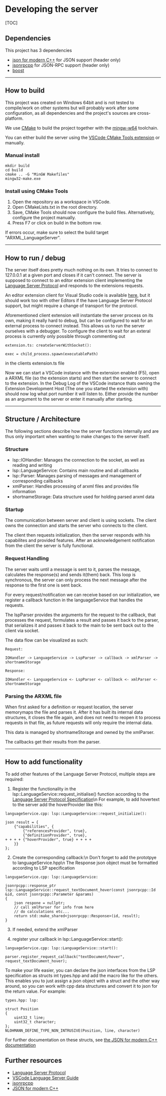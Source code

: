 # Developing the server #
[TOC]

## Dependencies ##

This project has 3 dependencies

- [json for modern C++](https://github.com/nlohmann/json) for JSON support (header only)
- [jsonrpcpp](https://github.com/badaix/jsonrpcpp) for JSON-RPC support (header only)
- [boost](https://www.boost.org)

-----------------

## How to build ##

This project was created on Windows 64bit and is not tested to compile/work on other systems but will probably work after some configuration, as all dependencies and the project's sources are cross-platform.

We use [CMake](https://cmake.org) to build the project together with the [mingw-w64](http://mingw-w64.org/doku.php/start) toolchain.

You can either build the server using the [VSCode CMake Tools extension](https://marketplace.visualstudio.com/items?itemName=ms-vscode.cmake-tools) or manually.

### Manual install ###

~~~~~~~~~~~~~~~~~~~~~~~
mkdir build
cd build
cmake .. -G "MinGW Makefiles"
mingw32-make.exe
~~~~~~~~~~~~~~~~~~~~~~~

### Install using CMake Tools ###

1. Open the repository as a workspace in VSCode.
2. Open CMakeLists.txt in the root directory.
3. Save, CMake Tools should now configure the build files.
Alternatively, configure the project manually.
4. Press F7 or click on build in the bottom row.

If errors occur, make sure to select the build target "ARXML_LanguageServer".

-----------------

## How to run / debug ##

The server itself does pretty much nothing on its own. It tries to connect to 127.0.0.1 at a given port and closes if it can't connect.
The server is supposed to connect to an editor extension client implementing the [Language Server Protocol](https://microsoft.github.io/language-server-protocol/) and responds to the extensions requests.

An editor extension client for Visual Studio code is available [here](https://github.com/JonasRock/ARXML_NavigationHelper), but it should work too with other Editors if the have Language Server Protocol support, but might require a change of transport for the protocol.

Aforementioned client extension will instantiate the server process on its own, making it really hard to debug, but can be configured to wait for an external process to connect instead.
This allows us to run the server ourselves with a debugger.
To configure the client to wait for an exteral process is currently only possible through commenting out

~~~~~~~~~~~~~~~~~~~~~~~~~
extension.ts: createServerWithSocket():

exec = child_process.spawn(executablePath)
~~~~~~~~~~~~~~~~~~~~~~~~~

in the clients extension.ts file

Now we can start a VSCode instance with the extension enabled (F5), open a ARXML file (so the extension starts) and then start the server to connect to the extension.
In the Debug Log of the VSCode instance thats owning the Extension Development Host (The one you started the extension with) should now log what port number it will listen to. Either provide the number as an argument to the server or enter it manually after starting.

-----------------

## Structure / Architecture ##

The following sections describe how the server functions internally and are thus only important when wanting to make changes to the server itself.

### Structure ###

- lsp::IOHandler: Manages the connection to the socket, as well as reading and writing
- lsp::LanguageService: Contains main routine and all callbacks
- lsp::Parser: Manages parsing of messages and management of corresponding callbacks
- xmlParser: Handles processing of arxml files and provides file information
- shortnameStorage: Data structure used for holding parsed arxml data

### Startup ###

The communication between server and client is using sockets. The client owns the connection and starts the server who connects to the client.

The client then requests initialization, then the server responds with his capabilites and provided features.
After an acknowledgement notification from the client the server is fully functional.

### Request Handling ###

The server waits until a message is sent to it, parses the message, calculates the response(s) and sends it(them) back. This loop is synchronous, the server can only process the next message after the response to the first one is sent back.

For every request/notification we can receive based on our initialization, we register a callback function in the languageService that handles the requests.

The lspParser provides the arguments for the request to the callback, that processes the request, formulates a result and passes it back to the parser, that serializes it and passes it back to the main to be sent back out to the client via socket.

The data flow can be visualized as such:
~~~~~~~~~~~~~~~~
Request:

IOHandler -> LanguageService -> LspParser -> callback -> xmlParser -> shortnameStorage
~~~~~~~~~~~~~~~~
~~~~~~~~~~~~~~~~
Response:

IOHandler <- LanguageService <- LspParser <- callback <- xmlParser <- shortnameStorage
~~~~~~~~~~~~~~~~

### Parsing the ARXML file ###

When first asked for a definition or request location, the server memorymaps the file and parses it. After it has built its internal data structures, it closes the file again, and does not need to reopen it to process requests in that file, as future requests will only require the internal data.

This data is managed by shortnameStorage and
owned by the xmlParser.

The callbacks get their results from the parser.

-----------------

## How to add functionality ##

To add other features of the Language Server Protocol, multiple steps are required:

1. Register the functionality in the lsp::LanguageService::request_initialise() function according to the [Language Server Protocol Specification](https://microsoft.github.io/language-server-protocol/specifications/specification-current/#initialize)\n
For example, to add hovertext to the server add the hoverProvider like this:
~~~~~~~~~~~~~~~~~~~~~~~
languageService.cpp: lsp::LanguageService::request_initialize():

json result = {
    {"capabilities", {
        {"referencesProvider", true},
        {"definitionProvider", true},
+ + + + {"hoverProvider", true} + + + +
    }}
};
~~~~~~~~~~~~~~~~~~~~~~~

2. Create the corresponding callback:\n
Don't forget to add the prototpye to languageService.hpp\n
The Response json object must be formatted according to LSP specification
~~~~~~~~~~~~~~~~~~~~~~~
langugaeService.cpp: lsp::LanguageService:

jsonrpcpp::response_ptr lsp::LanguageService::request_textDocument_hover(const jsonrpcpp::Id &id, const jsonrpcpp::Parameter &params)
{
    json respone = nullptr;
    // call xmlParser for info from here
    // do calculations etc...
    return std::make_shared<jsonrpcpp::Response>(id, result);
}
~~~~~~~~~~~~~~~~~~~~~~~

3. If needed, extend the xmlParser

4. register your callback in lsp::LanguageService::start():
~~~~~~~~~~~~~~~~~~~~~~~
languageService.cpp: lsp::LanguageService::start():

parser.register_request_callback("textDocument/hover", request_textDocument_hover);
~~~~~~~~~~~~~~~~~~~~~~~

To make your life easier, you can declare the json interfaces from the LSP specification as structs int types.hpp and add the macro like for the others.
This enables you to just assign a json object with a struct and the other way around, so you can work with cpp data structures and convert it to json for the return value. For example:
~~~~~~~~~~~~~~~~~~~~~~~
types.hpp: lsp:

struct Position
{
    uint32_t line;
    uint32_t character;
};
NLOHMANN_DEFINE_TYPE_NON_INTRUSIVE(Position, line, character)
~~~~~~~~~~~~~~~~~~~~~~~
For further documentation on these structs, see [the JSON for modern C++ documentation](https://github.com/nlohmann/json#arbitrary-types-conversions)

## Further resources ##

- [Language Server Protocol](https://microsoft.github.io/language-server-protocol/)
- [VSCode Language Server Guide](https://code.visualstudio.com/api/language-extensions/language-server-extension-guide)
- [jsonrpcpp](https://github.com/badaix/jsonrpcpp)
- [JSON for modern C++](https://github.com/nlohmann/jsonn)